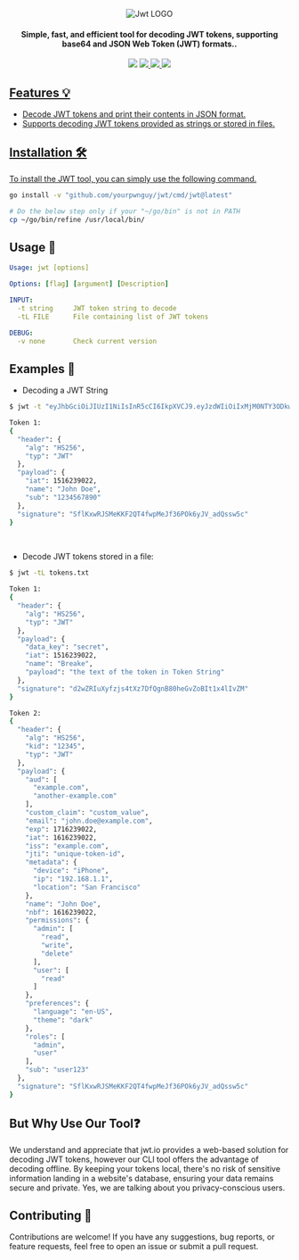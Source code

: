 <div align="center">

![Jwt LOGO](https://i.imgur.com/YcATkTY.png)

</div>
<h4 align="center">Simple, fast, and efficient tool for decoding JWT tokens, supporting base64 and JSON Web Token (JWT) formats..</h4>
<p align="center">
<img src="https://img.shields.io/github/go-mod/go-version/yourpwnguy/jwt">
<!-- <a href="https://github.com/yourpwnguy/jwt/releases"><img src="https://img.shields.io/github/downloads/yourpwnguy/jwt/total"> -->
<a href="https://github.com/yourpwnguy/jwt/graphs/contributors"><img src="https://img.shields.io/github/contributors-anon/yourpwnguy/jwt">
<!-- <a href="https://github.com/yourpwnguy/jwt/releases/"><img src="https://img.shields.io/github/release/yourpwnguy/jwt"> -->
<a href="https://github.com/yourpwnguy/jwt/issues"><img src="https://img.shields.io/github/issues-raw/yourpwnguy/jwt">
<a href="https://github.com/yourpwnguy/jwt/stars"><img src="https://img.shields.io/github/stars/yourpwnguy/jwt">
<!-- <a href="https://github.com/yourpwnguy/jwt/discussions"><img src="https://img.shields.io/github/discussions/yourpwnguy/jwt"> -->
</p>

## Features 💡

- Decode JWT tokens and print their contents in JSON format.
- Supports decoding JWT tokens provided as strings or stored in files.

## Installation 🛠️ 

To install the JWT tool, you can simply use the following command.

```bash
go install -v "github.com/yourpwnguy/jwt/cmd/jwt@latest"

# Do the below step only if your "~/go/bin" is not in PATH
cp ~/go/bin/refine /usr/local/bin/
```
## Usage 📝

```yaml
Usage: jwt [options]

Options: [flag] [argument] [Description]

INPUT:
  -t string     JWT token string to decode
  -tL FILE      File containing list of JWT tokens

DEBUG:
  -v none       Check current version
```

## Examples 📄

- Decoding a JWT String

```bash
$ jwt -t "eyJhbGciOiJIUzI1NiIsInR5cCI6IkpXVCJ9.eyJzdWIiOiIxMjM0NTY3ODkwIiwibmFtZSI6IkpvaG4gRG9lIiwiaWF0IjoxNTE2MjM5MDIyfQ.SflKxwRJSMeKKF2QT4fwpMeJf36POk6yJV_adQssw5c"

Token 1:
{
  "header": {
    "alg": "HS256",
    "typ": "JWT"
  },
  "payload": {
    "iat": 1516239022,
    "name": "John Doe",
    "sub": "1234567890"
  },
  "signature": "SflKxwRJSMeKKF2QT4fwpMeJf36POk6yJV_adQssw5c"
}
```

<br>

- Decode JWT tokens stored in a file:

```bash
$ jwt -tL tokens.txt

Token 1:
{
  "header": {
    "alg": "HS256",
    "typ": "JWT"
  },
  "payload": {
    "data_key": "secret",
    "iat": 1516239022,
    "name": "Breake",
    "payload": "the text of the token in Token String"
  },
  "signature": "d2wZRIuXyfzjs4tXz7DfQgnB80heGvZoBIt1x4lIvZM"
}

Token 2:
{
  "header": {
    "alg": "HS256",
    "kid": "12345",
    "typ": "JWT"
  },
  "payload": {
    "aud": [
      "example.com",
      "another-example.com"
    ],
    "custom_claim": "custom_value",
    "email": "john.doe@example.com",
    "exp": 1716239022,
    "iat": 1616239022,
    "iss": "example.com",
    "jti": "unique-token-id",
    "metadata": {
      "device": "iPhone",
      "ip": "192.168.1.1",
      "location": "San Francisco"
    },
    "name": "John Doe",
    "nbf": 1616239022,
    "permissions": {
      "admin": [
        "read",
        "write",
        "delete"
      ],
      "user": [
        "read"
      ]
    },
    "preferences": {
      "language": "en-US",
      "theme": "dark"
    },
    "roles": [
      "admin",
      "user"
    ],
    "sub": "user123"
  },
  "signature": "SflKxwRJSMeKKF2QT4fwpMeJf36POk6yJV_adQssw5c"
}

```

## But Why Use Our Tool❓ 

We understand and appreciate that jwt.io provides a web-based solution for decoding JWT tokens, however our CLI tool offers the advantage of decoding offline. By keeping your tokens local, there's no risk of sensitive information landing in a website's database, ensuring your data remains secure and private. Yes, we are talking about you privacy-conscious users.

## Contributing 🤝

Contributions are welcome! If you have any suggestions, bug reports, or feature requests, feel free to open an issue or submit a pull request.

